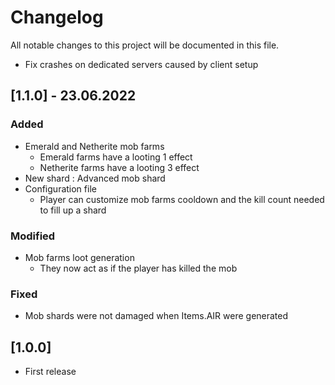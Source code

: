 # Changelog
All notable changes to this project will be documented in this file.

- Fix crashes on dedicated servers caused by client setup

## [1.1.0] - 23.06.2022

### Added
- Emerald and Netherite mob farms
    - Emerald farms have a looting 1 effect
    - Netherite farms have a looting 3 effect
- New shard : Advanced mob shard
- Configuration file
    - Player can customize mob farms cooldown and the kill count needed to fill up a shard

### Modified
- Mob farms loot generation
    - They now act as if the player has killed the mob

### Fixed
- Mob shards were not damaged when Items.AIR were generated


## [1.0.0]

- First release
